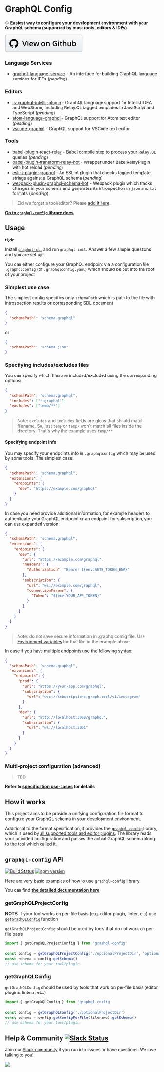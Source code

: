 # GraphQL Config

⚙ **Easiest way to configure your development environment with your GraphQL schema (supported by most tools, editors &amp; IDEs)**

[![](../assets/view-on-github.svg)](https://github.com/graphcool/graphql-config)

### Language Services
* [graphql-language-service](https://github.com/graphql/graphql-language-service) - An interface for building GraphQL language services for IDEs (_pending_)

### Editors
* [js-graphql-intellij-plugin](https://github.com/jimkyndemeyer/js-graphql-intellij-plugin) - GraphQL language support for IntelliJ IDEA and WebStorm, including Relay.QL tagged templates in JavaScript and TypeScript (_pending_)
* [atom-language-graphql](https://github.com/rmosolgo/language-graphql) - GraphQL support for Atom text editor (_pending_)
* [vscode-graphql](https://github.com/stephen/vscode-graphql) - GraphQL support for VSCode text editor

### Tools

* [babel-plugin-react-relay](https://github.com/graphcool/babel-plugin-react-relay) - Babel compile step to process your `Relay.QL` queries (_pending_)
* [babel-plugin-transform-relay-hot](https://github.com/nodkz/babel-plugin-transform-relay-hot) - Wrapper under BabelRelayPlugin with hot reload (_pending_)
* [eslint-plugin-graphql](https://github.com/apollostack/eslint-plugin-graphql) - An ESLint plugin that checks tagged template strings against a GraphQL schema (_pending_)
* [webpack-plugin-graphql-schema-hot](https://github.com/nodkz/webpack-plugin-graphql-schema-hot) - Webpack plugin which tracks changes in your schema and generates its introspection in `json` and `txt` formats (_pending_)

> Did we forget a tool/editor? Please [add it here](https://github.com/graphcool/graphql-config/issues/new).

**[Go to `graphql-config` library docs](#graphql-config-api)**

## Usage

**tl;dr**

Install [`graphql-cli`](https://github.com/graphcool/graphql-cli) and run `graphql init`. Answer a few simple questions and you are set up!

You can either configure your GraphQL endpoint via a configuration file `.graphqlconfig`
(or `.graphqlconfig.yaml`) which should be put into the root of your project

### Simplest use case

The simplest config specifies only `schemaPath` which is path to the file with introspection
results or corresponding SDL document

```json
{
  "schemaPath": "schema.graphql"
}
```

or

```json
{
  "schemaPath": "schema.json"
}
```

### Specifying includes/excludes files

You can specify which files are included/excluded using the corresponding options:

```json
{
  "schemaPath": "schema.graphql",
  "includes": ["*.graphql"],
  "excludes": ["temp/**"]
}
```

> Note: `excludes` and `includes` fields are globs that should match filename.
> So, just `temp` or `temp/` won't match all files inside the directory.
> That's why the example uses `temp/**`

#### Specifying endpoint info

You may specify your endpoints info in `.graphqlconfig` which may be used by some tools.
The simplest case:

```json
{
  "schemaPath": "schema.graphql",
  "extensions": {
    "endpoints": {
      "dev": "https://example.com/graphql"
    }
  }
}
```

In case you need provide additional information, for example headers to authenticate your GraphQL endpoint or
an endpoint for subscription, you can use expanded version:

```json
{
  "schemaPath": "schema.graphql",
  "extensions": {
    "endpoints": {
      "dev": {
        "url": "https://example.com/graphql",
        "headers": {
          "Authorization": "Bearer ${env:AUTH_TOKEN_ENV}"
        },
        "subscription": {
          "url": "ws://example.com/graphql",
          "connectionParams": {
            "Token": "${env:YOUR_APP_TOKEN}"
          }
        }
      }
    }
  }
}
```

> Note: do not save secure information in .graphqlconfig file. Use [Environment variables](specification.md#referencing-environment-variables) for that like in the example above.

In case if you have multiple endpoints use the following syntax:

```json
{
  "schemaPath": "schema.graphql",
  "extensions": {
    "endpoints": {
      "prod": {
        "url": "https://your-app.com/graphql",
        "subscription": {
          "url": "wss://subscriptions.graph.cool/v1/instagram"
        }
      },
      "dev": {
        "url": "http://localhost:3000/graphql",
        "subscription": {
          "url": "ws://localhost:3001"
        }
      }
    }
  }
}
```

### Multi-project configuration (advanced)
> TBD

__Refer to [specification use-cases](specification.md#use-cases) for details__

## How it works

This project aims to be provide a unifying configuration file format to configure your GraphQL schema in your development environment.

Additional to the format specification, it provides the [`graphql-config`](#graphql-config-api) library, which is used by [all supported tools and editor plugins](#supported-by). The library reads your provided configuration and passes the actual GraphQL schema along to the tool which called it.


## `graphql-config` API
[![Build Status](https://travis-ci.org/graphcool/graphql-config.svg?branch=master)](https://travis-ci.org/graphcool/graphql-config) [![npm version](https://badge.fury.io/js/graphql-config.svg)](https://badge.fury.io/js/graphql-config)

Here are very basic examples of how to use `graphql-config` library.

You can find **[the detailed documentation here](docs/)**

### getGraphQLProjectConfig

**NOTE:** if your tool works on per-file basis (e.g. editor plugin, linter, etc) use
[`getGraphQLConfig`](#getGraphQLConfig) function

`getGraphQLProjectConfig` should be used by tools that do not work on per-file basis

```js
import { getGraphQLProjectConfig } from 'graphql-config'

const config = getGraphQLProjectConfig('./optionalProjectDir', 'optionalProjectName')
const schema = config.getSchema()
// use schema for your tool/plugin
```

### getGraphQLConfig

`getGraphQLConfig` should be used by tools that work on per-file basis (editor plugins,
linters, etc.)

```js
import { getGraphQLConfig } from 'graphql-config'

const config = getGraphQLConfig('./optionalProjectDir')
const schema = config.getConfigForFile(filename).getSchema()
// use schema for your tool/plugin
```

## Help & Community [![Slack Status](https://slack.graph.cool/badge.svg)](https://slack.graph.cool)

Join our [Slack community](http://slack.graph.cool/) if you run into issues or have questions. We love talking to you!

![](http://i.imgur.com/5RHR6Ku.png)